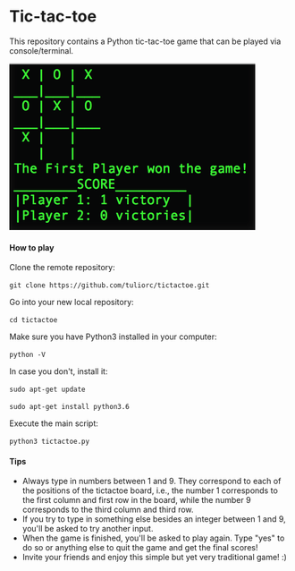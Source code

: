 # Tic-tac-toe

This repository contains a Python tic-tac-toe game that can be played via 
console/terminal. 

![Screenshot](tictactoe-demo.png)

#### How to play

Clone the remote repository:

`git clone https://github.com/tuliorc/tictactoe.git`


Go into your new local repository:

`cd tictactoe`


Make sure you have Python3 installed in your computer:

`python -V`

In case you don't, install it:

`sudo apt-get update`

`sudo apt-get install python3.6`

Execute the main script:

`python3 tictactoe.py`


#### Tips
* Always type in numbers between 1 and 9. They correspond to each of the 
positions of the tictactoe board, i.e., the number 1 corresponds to the 
first column and first row in the board, while the number 9 corresponds to 
the third column and third row. 
* If you try to type in something else besides an integer between 1 and 9, 
you'll be asked to try another input.
* When the game is finished, you'll be asked to play again. Type "yes" to do
 so or anything else to quit the game and get the final scores!
* Invite your friends and enjoy this simple but yet very traditional game! :)

